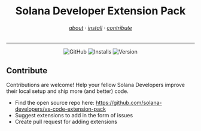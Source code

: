 <h1 align="center">
    Solana Developer Extension Pack
</h1>

<h6 align="center">
    <a href="#about">about</a>
    ·
    <a href="#install">install</a>
    ·
    <a href="#dev">contribute</a>
</h6>
<div align="center">

---

![GitHub](https://img.shields.io/github/license/solana-developers/vs-code-extension-pack?style=flat-square&color=A3BE8C)
![Installs](https://vsmarketplacebadges.dev/installs-short/solana-developers.vs-code-extension-pack.svg?&logo=visualstudiocode&color=A3BE8C)
![Version](https://vsmarketplacebadges.dev/version-short/solana-developers.vs-code-extension-pack.svg?&logo=visualstudiocode&color=A3BE8C&label=version)

</div>

## Contribute

Contributions are welcome! Help your fellow Solana Developers improve their local setup and ship
more (and better) code.

- Find the open source repo here: https://github.com/solana-developers/vs-code-extension-pack
- Suggest extensions to add in the form of issues
- Create pull request for adding extensions
